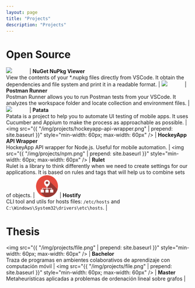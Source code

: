 ```yaml
---
layout: page
title: "Projects"
description: "Projects"
---
```


# Open Source

<img src="https://eridem.gallerycdn.vsassets.io/extensions/eridem/vscode-nupkg/0.0.4/1478427991494/Microsoft.VisualStudio.Services.Icons.Default" style="min-width: 60px; max-width: 60px" /> | **NuGet NuPkg Viewer**<br />View the contents of your *.nupkg files directly from VSCode. It obtain the dependencies and file system and print it in a readable format. | [<span class="glyphicon glyphicon-new-window" />](https://marketplace.visualstudio.com/items?itemName=eridem.vscode-nupkg)
<img src="https://eridem.gallerycdn.vsassets.io/extensions/eridem/vscode-postman/0.5.1/1478972222169/Microsoft.VisualStudio.Services.Icons.Default" style="min-width: 60px; max-width: 60px" /> | **Postman Runner**<br />Postman Runner allows you to run Postman tests from your VSCode. It analyzes the workspace folder and locate collection and environment files. | [<span class="glyphicon glyphicon-new-window" />](https://marketplace.visualstudio.com/items?itemName=eridem.vscode-nupkg)
<img src="https://github.com/eridem/patata.io-website/raw/master/images/icon.png" style="min-width: 60px; max-width: 60px" /> | **Patata**<br />Patata is a project to help you to automate UI testing of mobile apps. It uses Cucumber and Appium to make the process as approachable as possible. |  [<span class="glyphicon glyphicon-new-window" />](http://patata.io)
<img src="{{ "/img/projects/hockeyapp-api-wrapper.png" | prepend: site.baseurl }}" style="min-width: 60px; max-width: 60px" /> | **HockeyApp API Wrapper**<br />HockeyApp API wrapper for Node.js. Useful for mobile automation. |  [<span class="glyphicon glyphicon-new-window" />](https://www.npmjs.com/package/hockeyapp-api-wrapper)
<img src="{{ "/img/projects/npm.png" | prepend: site.baseurl }}" style="min-width: 60px; max-width: 60px" /> | **Rulet**<br />Rulet is a library to think differently when we need to create settings for our applications. It is based on rules and tags that will help us to combine sets of objects. |  [<span class="glyphicon glyphicon-new-window" />](https://www.npmjs.com/package/rulet)
<img src="https://github.com/eridem/hostify/raw/master/doc/icon.png" style="min-width: 60px; max-width: 60px" /> | **Hostify**<br />CLI tool and utils for hosts files: `/etc/hosts` and `C:\Windows\System32\drivers\etc\hosts`. |  [<span class="glyphicon glyphicon-new-window" />](https://www.npmjs.com/package/hostify)

# Thesis

<img src="{{ "/img/projects/file.png" | prepend: site.baseurl }}" style="min-width: 60px; max-width: 60px" /> | **Bachelor**<br />Traza de programas en ambientes colaborativos de aprendizaje con computación móvil | [<span class="glyphicon glyphicon-new-window" />](/attachments/Traza-de-programas-en-ambientes-colaborativos-de-aprendizaje-con-computacion-movil.pdf)
<img src="{{ "/img/projects/file.png" | prepend: site.baseurl }}" style="min-width: 60px; max-width: 60px" /> | **Master**<br />Metaheurísticas aplicadas a problemas de ordenación lineal sobre grafos |  [<span class="glyphicon glyphicon-new-window" />](/attachments/Metaheuristicas-aplicadas-a-problemas-de-ordenacion-lineal-sobre-grafos.pdf)
